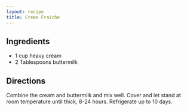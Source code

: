 ```yaml
---
layout: recipe
title: Creme Fraiche
---
```


## Ingredients

* 1 cup heavy cream
* 2 Tablespoons buttermilk

## Directions

Combine the cream and buttermilk and mix well. Cover and let stand at
room temperature until thick, 8-24 hours. Refrigerate up to 10 days.
